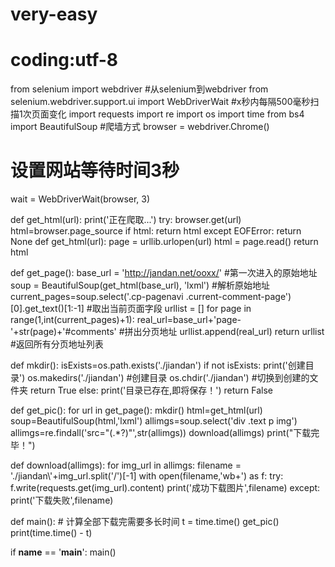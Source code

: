 # very-easy
# coding:utf-8
from selenium import webdriver
#从selenium到webdriver
from selenium.webdriver.support.ui import WebDriverWait
#x秒内每隔500毫秒扫描1次页面变化
import requests
import re
import os
import time
from bs4 import BeautifulSoup
#爬墙方式
browser = webdriver.Chrome()
# 设置网站等待时间3秒
wait = WebDriverWait(browser, 3)

def get_html(url):
    print('正在爬取...')
    try:
        browser.get(url)
        html=browser.page_source
        if html:
            return html
    except EOFError:
        return None
def get_html(url):
     page = urllib.urlopen(url)
     html = page.read()
    return html

def get_page():
    base_url = 'http://jandan.net/ooxx/' #第一次进入的原始地址
    soup = BeautifulSoup(get_html(base_url), 'lxml')  #解析原始地址
    current_pages=soup.select('.cp-pagenavi .current-comment-page')[0].get_text()[1:-1] #取出当前页面字段
    urllist = []
    for page in range(1,int(current_pages)+1):
        real_url=base_url+'page-'+str(page)+'#comments' #拼出分页地址
        urllist.append(real_url)
    return urllist #返回所有分页地址列表

def mkdir():
    isExists=os.path.exists('./jiandan')
    if not isExists:
        print('创建目录')
        os.makedirs('./jiandan') #创建目录
        os.chdir('./jiandan') #切换到创建的文件夹
        return True
    else:
        print('目录已存在,即将保存！')
        return False

def get_pic():
    for url in get_page():
        mkdir()
        html=get_html(url)
        soup=BeautifulSoup(html,'lxml')
        allimgs=soup.select('div .text p img')
        allimgs=re.findall('src="(.*?)"',str(allimgs))
        download(allimgs)
    print("下载完毕！")

def download(allimgs):
    for img_url in allimgs:
        filename = './jiandan\\'+img_url.split('/')[-1]
        with open(filename,'wb+') as f:
            try:
                f.write(requests.get(img_url).content)
                print('成功下载图片',filename)
            except:
                print('下载失败',filename)

def main():
    # 计算全部下载完需要多长时间
    t = time.time()
    get_pic()
    print(time.time() - t)

if __name__ == '__main__':
    main()
